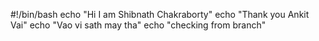 #!/bin/bash
echo "Hi I am Shibnath Chakraborty"
echo "Thank you Ankit Vai"
echo "Vao vi sath may tha"
echo "checking from branch"
